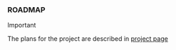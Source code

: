### ROADMAP

> [!IMPORTANT]  
> The plans for the project are described in [project page](https://github.com/shortlink-org/shortlink/projects)
